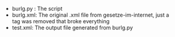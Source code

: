 * burlg.py :  The script
* burlg.xml:  The original .xml file from gesetze-im-internet,  just a <BR> tag was removed that broke everything
* test.xml:   The output file generated from burlg.py